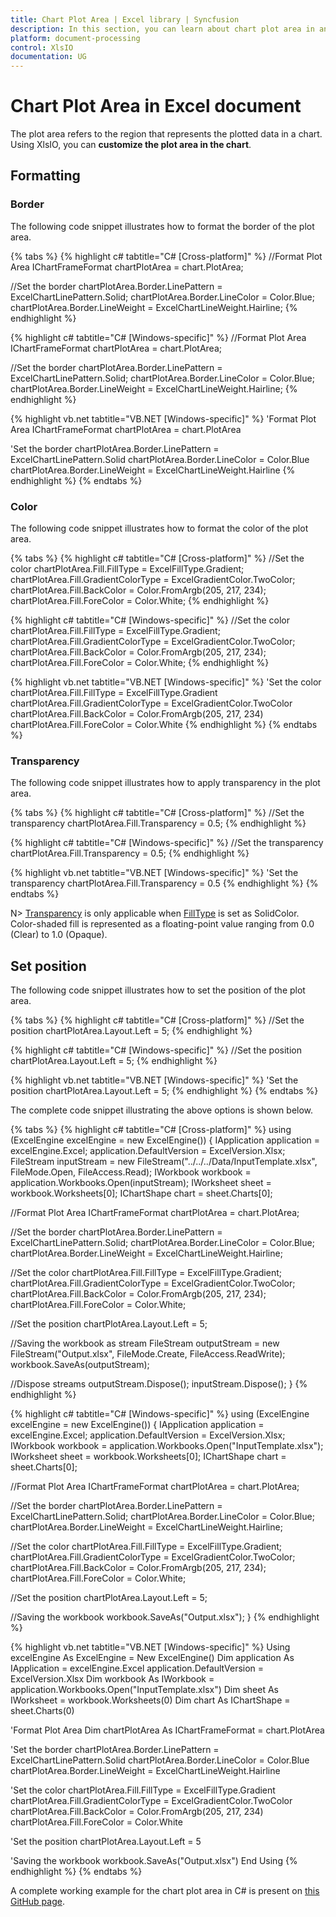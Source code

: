 ```yaml
---
title: Chart Plot Area | Excel library | Syncfusion
description: In this section, you can learn about chart plot area in an Excel document with XlsIO.
platform: document-processing
control: XlsIO
documentation: UG
---
```


# Chart Plot Area in Excel document

The plot area refers to the region that represents the plotted data in a chart. Using XlsIO, you can **customize the plot area in the chart**.

## Formatting

###  Border

The following code snippet illustrates how to format the border of the plot area.

{% tabs %}
{% highlight c# tabtitle="C# [Cross-platform]" %}
//Format Plot Area
IChartFrameFormat chartPlotArea = chart.PlotArea;

//Set the border
chartPlotArea.Border.LinePattern = ExcelChartLinePattern.Solid;
chartPlotArea.Border.LineColor = Color.Blue;
chartPlotArea.Border.LineWeight = ExcelChartLineWeight.Hairline;
{% endhighlight %}

{% highlight c# tabtitle="C# [Windows-specific]" %}
//Format Plot Area
IChartFrameFormat chartPlotArea = chart.PlotArea;

//Set the border
chartPlotArea.Border.LinePattern = ExcelChartLinePattern.Solid;
chartPlotArea.Border.LineColor = Color.Blue;
chartPlotArea.Border.LineWeight = ExcelChartLineWeight.Hairline;
{% endhighlight %}

{% highlight vb.net tabtitle="VB.NET [Windows-specific]" %}
'Format Plot Area
IChartFrameFormat chartPlotArea = chart.PlotArea

'Set the border
chartPlotArea.Border.LinePattern = ExcelChartLinePattern.Solid
chartPlotArea.Border.LineColor = Color.Blue
chartPlotArea.Border.LineWeight = ExcelChartLineWeight.Hairline
{% endhighlight %}
{% endtabs %}

### Color

The following code snippet illustrates how to format the color of the plot area.

{% tabs %}
{% highlight c# tabtitle="C# [Cross-platform]" %}
//Set the color
chartPlotArea.Fill.FillType = ExcelFillType.Gradient;
chartPlotArea.Fill.GradientColorType = ExcelGradientColor.TwoColor;
chartPlotArea.Fill.BackColor = Color.FromArgb(205, 217, 234);
chartPlotArea.Fill.ForeColor = Color.White;
{% endhighlight %}

{% highlight c# tabtitle="C# [Windows-specific]" %}
//Set the color
chartPlotArea.Fill.FillType = ExcelFillType.Gradient;
chartPlotArea.Fill.GradientColorType = ExcelGradientColor.TwoColor;
chartPlotArea.Fill.BackColor = Color.FromArgb(205, 217, 234);
chartPlotArea.Fill.ForeColor = Color.White;
{% endhighlight %}

{% highlight vb.net tabtitle="VB.NET [Windows-specific]" %}
'Set the color
chartPlotArea.Fill.FillType = ExcelFillType.Gradient
chartPlotArea.Fill.GradientColorType = ExcelGradientColor.TwoColor
chartPlotArea.Fill.BackColor = Color.FromArgb(205, 217, 234)
chartPlotArea.Fill.ForeColor = Color.White
{% endhighlight %}
{% endtabs %}

### Transparency

The following code snippet illustrates how to apply transparency in the plot area.

{% tabs %}
{% highlight c# tabtitle="C# [Cross-platform]" %}
//Set the transparency
chartPlotArea.Fill.Transparency = 0.5;
{% endhighlight %}

{% highlight c# tabtitle="C# [Windows-specific]" %}
//Set the transparency 
chartPlotArea.Fill.Transparency = 0.5;
{% endhighlight %}

{% highlight vb.net tabtitle="VB.NET [Windows-specific]" %}
'Set the transparency 
chartPlotArea.Fill.Transparency = 0.5
{% endhighlight %}
{% endtabs %}

N> [Transparency](https://help.syncfusion.com/cr/file-formats/Syncfusion.XlsIO.IFill.html#Syncfusion_XlsIO_IFill_Transparency) is only applicable when [FillType](https://help.syncfusion.com/cr/file-formats/Syncfusion.XlsIO.IFill.html#Syncfusion_XlsIO_IFill_FillType) is set as SolidColor. Color-shaded fill is represented as a floating-point value ranging from 0.0 (Clear) to 1.0 (Opaque).

## Set position

The following code snippet illustrates how to set the position of the plot area.

{% tabs %}
{% highlight c# tabtitle="C# [Cross-platform]" %}
//Set the position
chartPlotArea.Layout.Left = 5;
{% endhighlight %}

{% highlight c# tabtitle="C# [Windows-specific]" %}
//Set the position
chartPlotArea.Layout.Left = 5;
{% endhighlight %}

{% highlight vb.net tabtitle="VB.NET [Windows-specific]" %}
'Set the position 
chartPlotArea.Layout.Left = 5;
{% endhighlight %}
{% endtabs %}

The complete code snippet illustrating the above options is shown below.

{% tabs %}
{% highlight c# tabtitle="C# [Cross-platform]" %}
using (ExcelEngine excelEngine = new ExcelEngine())
{
  IApplication application = excelEngine.Excel;
  application.DefaultVersion = ExcelVersion.Xlsx;
  FileStream inputStream = new FileStream("../../../Data/InputTemplate.xlsx", FileMode.Open, FileAccess.Read);
  IWorkbook workbook = application.Workbooks.Open(inputStream);
  IWorksheet sheet = workbook.Worksheets[0];
  IChartShape chart = sheet.Charts[0];

  //Format Plot Area
  IChartFrameFormat chartPlotArea = chart.PlotArea;

  //Set the border
  chartPlotArea.Border.LinePattern = ExcelChartLinePattern.Solid;
  chartPlotArea.Border.LineColor = Color.Blue;
  chartPlotArea.Border.LineWeight = ExcelChartLineWeight.Hairline;

  //Set the color
  chartPlotArea.Fill.FillType = ExcelFillType.Gradient;
  chartPlotArea.Fill.GradientColorType = ExcelGradientColor.TwoColor;
  chartPlotArea.Fill.BackColor = Color.FromArgb(205, 217, 234);
  chartPlotArea.Fill.ForeColor = Color.White;

  //Set the position
  chartPlotArea.Layout.Left = 5;

  //Saving the workbook as stream
  FileStream outputStream = new FileStream("Output.xlsx", FileMode.Create, FileAccess.ReadWrite);
  workbook.SaveAs(outputStream);

  //Dispose streams
  outputStream.Dispose();
  inputStream.Dispose();
}
{% endhighlight %}

{% highlight c# tabtitle="C# [Windows-specific]" %}
using (ExcelEngine excelEngine = new ExcelEngine())
{
  IApplication application = excelEngine.Excel;
  application.DefaultVersion = ExcelVersion.Xlsx;
  IWorkbook workbook = application.Workbooks.Open("InputTemplate.xlsx");
  IWorksheet sheet = workbook.Worksheets[0];
  IChartShape chart = sheet.Charts[0];

  //Format Plot Area
  IChartFrameFormat chartPlotArea = chart.PlotArea;

  //Set the border
  chartPlotArea.Border.LinePattern = ExcelChartLinePattern.Solid;
  chartPlotArea.Border.LineColor = Color.Blue;
  chartPlotArea.Border.LineWeight = ExcelChartLineWeight.Hairline;

  //Set the color
  chartPlotArea.Fill.FillType = ExcelFillType.Gradient;
  chartPlotArea.Fill.GradientColorType = ExcelGradientColor.TwoColor;
  chartPlotArea.Fill.BackColor = Color.FromArgb(205, 217, 234);
  chartPlotArea.Fill.ForeColor = Color.White;

  //Set the position
  chartPlotArea.Layout.Left = 5;

  //Saving the workbook
  workbook.SaveAs("Output.xlsx");
}
{% endhighlight %}

{% highlight vb.net tabtitle="VB.NET [Windows-specific]" %}
Using excelEngine As ExcelEngine = New ExcelEngine()
  Dim application As IApplication = excelEngine.Excel
  application.DefaultVersion = ExcelVersion.Xlsx
  Dim workbook As IWorkbook = application.Workbooks.Open("InputTemplate.xlsx")
  Dim sheet As IWorksheet = workbook.Worksheets(0)
  Dim chart As IChartShape = sheet.Charts(0)

  'Format Plot Area
  Dim chartPlotArea As IChartFrameFormat = chart.PlotArea

  'Set the border
  chartPlotArea.Border.LinePattern = ExcelChartLinePattern.Solid
  chartPlotArea.Border.LineColor = Color.Blue
  chartPlotArea.Border.LineWeight = ExcelChartLineWeight.Hairline

  'Set the color
  chartPlotArea.Fill.FillType = ExcelFillType.Gradient
  chartPlotArea.Fill.GradientColorType = ExcelGradientColor.TwoColor
  chartPlotArea.Fill.BackColor = Color.FromArgb(205, 217, 234)
  chartPlotArea.Fill.ForeColor = Color.White

  'Set the position
  chartPlotArea.Layout.Left = 5

  'Saving the workbook
  workbook.SaveAs("Output.xlsx")
End Using
{% endhighlight %}
{% endtabs %}

A complete working example for the chart plot area in C# is present on [this GitHub page](https://github.com/SyncfusionExamples/XlsIO-Examples/tree/master/Create%20and%20Edit%20Charts/Plot%20Area/NET/Plot%20Area).
